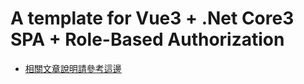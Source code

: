 # A template for Vue3 + .Net Core3 SPA + Role-Based Authorization

* [相關文章說明請參考這邊](https://jchou24.github.io/Coding/Website/vue-dotnetcore-scaffolding/authorization.html)
